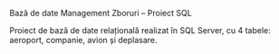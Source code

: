 Bază de date Management Zboruri – Proiect SQL

Proiect de bază de date relațională realizat în SQL Server, cu 4 tabele: aeroport, companie, avion și deplasare.

